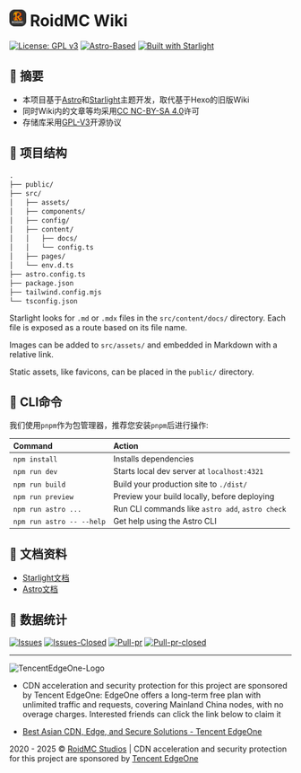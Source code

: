 # <img alt="RoidMC-Wiki" width="30" src="https://raw.githubusercontent.com/RoidMC/wiki/refs/heads/main/src/assets/imgs/logo/logo-big-r-text-RoundCorner.png" /> RoidMC Wiki

[![License: GPL v3](https://img.shields.io/badge/License-GPL%20v3-blue.svg?style=flat-square)](https://github.com/RoidMC/wiki/blob/main/LICENSE)
[![Astro-Based](https://img.shields.io/badge/-astro-gray?style=flat-square&logo=Astro)](https://astro.build)
[![Built with Starlight](https://img.shields.io/badge/Built_with_Starlight-gray?style=flat-square&logo=Github)](https://starlight.astro.build)

## 💬 摘要

* 本项目基于[Astro](https://astro.build)和[Starlight](https://starlight.astro.build)主题开发，取代基于Hexo的旧版Wiki
* 同时Wiki内的文章等均采用[CC NC-BY-SA 4.0](https://creativecommons.org/licenses/by-nc-sa/4.0/)许可
* 存储库采用[GPL-V3](https://github.com/RoidMC/wiki/blob/main/LICENSE)开源协议

## 🚀 项目结构

```
.
├── public/
├── src/
│   ├── assets/
│   ├── components/
│   ├── config/
│   ├── content/
│   │   ├── docs/
│   │   └── config.ts
│   ├── pages/
│   └── env.d.ts
├── astro.config.ts
├── package.json
├── tailwind.config.mjs
└── tsconfig.json
```

Starlight looks for `.md` or `.mdx` files in the `src/content/docs/` directory. Each file is exposed as a route based on its file name.

Images can be added to `src/assets/` and embedded in Markdown with a relative link.

Static assets, like favicons, can be placed in the `public/` directory.

## 🧞 CLI命令

我们使用`pnpm`作为包管理器，推荐您安装`pnpm`后进行操作:

| Command                   | Action                                           |
| :------------------------ | :----------------------------------------------- |
| `npm install`             | Installs dependencies                            |
| `npm run dev`             | Starts local dev server at `localhost:4321`      |
| `npm run build`           | Build your production site to `./dist/`          |
| `npm run preview`         | Preview your build locally, before deploying     |
| `npm run astro ...`       | Run CLI commands like `astro add`, `astro check` |
| `npm run astro -- --help` | Get help using the Astro CLI                     |

## 👀 文档资料

- [Starlight文档](https://starlight.astro.build/)
- [Astro文档](https://docs.astro.build)

🎨  数据统计
---

[![Issues](https://img.shields.io/github/issues/RoidMC/wiki?style=flat-square)](https://github.com/RoidMC/wiki/issues)
[![Issues-Closed](https://img.shields.io/github/issues-closed/RoidMC/wiki?style=flat-square)](https://github.com/RoidMC/wiki/issues?q=is%3Aissue+is%3Aclosed)
[![Pull-pr](https://img.shields.io/github/issues-pr/RoidMC/wiki?style=flat-square)](https://github.com/RoidMC/wiki/pulls)
[![Pull-pr-closed](https://img.shields.io/github/issues-pr-closed/RoidMC/wiki?style=flat-square)](https://github.com/RoidMC/wiki/pulls?q=is%3Apr+is%3Aclosed)


---
 <img alt="TencentEdgeOne-Logo" width="200" src="https://edgeone.ai/media/34fe3a45-492d-4ea4-ae5d-ea1087ca7b4b.png" />

- CDN acceleration and security protection for this project are sponsored by Tencent EdgeOne: EdgeOne offers a long-term free plan with unlimited traffic and requests, covering Mainland China nodes, with no overage charges. Interested friends can click the link below to claim it

- [Best Asian CDN, Edge, and Secure Solutions - Tencent EdgeOne](https://edgeone.ai/?from=github)

2020 - 2025 © [RoidMC Studios](https://www.roidmc.com)  | CDN acceleration and security protection for this project are sponsored by [Tencent EdgeOne](https://edgeone.ai/?from=github)

<!-- 
Bro不想自己动手翻译，Wiki内的英文内容就请了Deepl大仙助力
如果你看到了这个注释，为何不试试访问https://rmc.ink/funny
里面真的不是RickRollllllll ;P
 -->